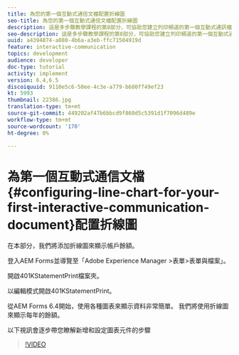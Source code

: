 ```yaml
---
title: 為您的第一個互動式通信文檔配置折線圖
seo-title: 為您的第一個互動式通信文檔配置折線圖
description: 這是多步驟教學課程的第8部分，可協助您建立列印頻道的第一個互動式通訊檔案。 在本部分，我們將添加折線圖來顯示帳戶餘額。
seo-description: 這是多步驟教學課程的第8部分，可協助您建立列印頻道的第一個互動式通訊檔案。 在本部分，我們將添加折線圖來顯示帳戶餘額。
uuid: a4394874-a080-4b6a-a3eb-ffc71504919d
feature: interactive-communication
topics: development
audience: developer
doc-type: tutorial
activity: implement
version: 6.4,6.5
discoiquuid: 9110e5c6-50ee-4c3e-a779-b680ff49ef23
kt: 5993
thumbnail: 22386.jpg
translation-type: tm+mt
source-git-commit: 449202af47b6bbcd9f860d5c5391d1f7096d489e
workflow-type: tm+mt
source-wordcount: '170'
ht-degree: 0%

---
```



# 為第一個互動式通信文檔{#configuring-line-chart-for-your-first-interactive-communication-document}配置折線圖

在本部分，我們將添加折線圖來顯示帳戶餘額。

登入AEM Forms並導覽至「Adobe Experience Manager >表單>表單與檔案」。

開啟401KStatementPrint檔案夾。

以編輯模式開啟401KStatementPrint。

從AEM Forms 6.4開始，使用各種圖表來顯示資料非常簡單。 我們將使用折線圖來顯示每年的餘額。

以下視訊會逐步帶您瞭解新增和設定圖表元件的步驟

>[!VIDEO](https://video.tv.adobe.com/v/22386/?quality=9&learn=on)

